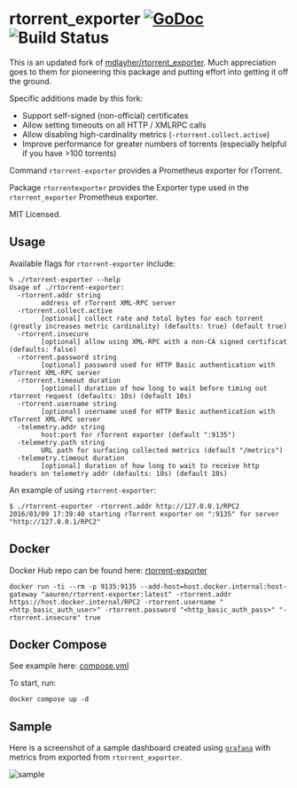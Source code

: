 rtorrent_exporter [![GoDoc](http://godoc.org/github.com/aauren/rtorrent_exporter?status.svg)](http://godoc.org/github.com/aauren/rtorrent_exporter) ![Build Status](https://github.com/aauren/rtorrent-exporter/actions/workflows/ci.yml/badge.svg)
=================

This is an updated fork of [mdlayher/rtorrent_exporter](https://github.com/mdlayher/rtorrent_exporter). Much appreciation goes to them for
pioneering this package and putting effort into getting it off the ground.

Specific additions made by this fork:

* Support self-signed (non-official) certificates
* Allow setting timeouts on all HTTP / XMLRPC calls
* Allow disabling high-cardinality metrics (`-rtorrent.collect.active`)
* Improve performance for greater numbers of torrents (especially helpful if you have >100 torrents)

Command `rtorrent-exporter` provides a Prometheus exporter for rTorrent.

Package `rtorrentexporter` provides the Exporter type used in the `rtorrent_exporter` Prometheus exporter.

MIT Licensed.

Usage
-----

Available flags for `rtorrent-exporter` include:

```
% ./rtorrent-exporter --help
Usage of ./rtorrent-exporter:
  -rtorrent.addr string
        address of rTorrent XML-RPC server
  -rtorrent.collect.active
        [optional] collect rate and total bytes for each torrent (greatly increases metric cardinality) (defaults: true) (default true)
  -rtorrent.insecure
        [optional] allow using XML-RPC with a non-CA signed certificat (defaults: false)
  -rtorrent.password string
        [optional] password used for HTTP Basic authentication with rTorrent XML-RPC server
  -rtorrent.timeout duration
        [optional] duration of how long to wait before timing out rtorrent request (defaults: 10s) (default 10s)
  -rtorrent.username string
        [optional] username used for HTTP Basic authentication with rTorrent XML-RPC server
  -telemetry.addr string
        host:port for rTorrent exporter (default ":9135")
  -telemetry.path string
        URL path for surfacing collected metrics (default "/metrics")
  -telemetry.timeout duration
        [optional] duration of how long to wait to receive http headers on telemetry addr (defaults: 10s) (default 10s)
```

An example of using `rtorrent-exporter`:

```
$ ./rtorrent-exporter -rtorrent.addr http://127.0.0.1/RPC2
2016/03/09 17:39:40 starting rTorrent exporter on ":9135" for server "http://127.0.0.1/RPC2"
```

Docker
------

Docker Hub repo can be found here: [rtorrent-exporter](https://hub.docker.com/repository/docker/aauren/rtorrent-exporter/general)

```
docker run -ti --rm -p 9135:9135 --add-host=host.docker.internal:host-gateway "aauren/rtorrent-exporter:latest" -rtorrent.addr https://host.docker.internal/RPC2 -rtorrent.username "<http_basic_auth_user>" -rtorrent.password "<http_basic_auth_pass>" "-rtorrent.insecure" true
```

Docker Compose
--------------

See example here: [compose.yml](compose.yaml)

To start, run:

```
docker compose up -d
```

Sample
------

Here is a screenshot of a sample dashboard created using [`grafana`](https://github.com/grafana/grafana)
with metrics from exported from `rtorrent_exporter`.

![sample](https://cloud.githubusercontent.com/assets/1926905/13891308/bad263be-ed26-11e5-9601-9d770d95c538.png)
